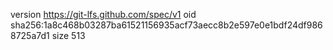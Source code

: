 version https://git-lfs.github.com/spec/v1
oid sha256:1a8c468b03287ba61521156935acf73aecc8b2e597e0e1bdf24df9868725a7d1
size 513
